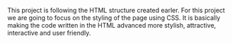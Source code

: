 This project is following the HTML structure created earler. For this project we are going to focus on the styling of the page using CSS. It is basically making the code written in the HTML advanced more stylish, attractive, interactive and user friendly. 
